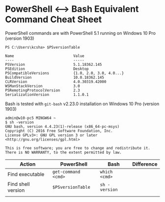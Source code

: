 # PowerShell <--> Bash Equivalent Command Cheat Sheet

PowerShell commands are with PowerShell 5.1 running on Windows 10 Pro (version 1903)

    PS C:\Users\kcsha> $PSversionTable
    
    Name                           Value
    ----                           -----
    PSVersion                      5.1.18362.145
    PSEdition                      Desktop
    PSCompatibleVersions           {1.0, 2.0, 3.0, 4.0...}
    BuildVersion                   10.0.18362.145
    CLRVersion                     4.0.30319.42000
    WSManStackVersion              3.0
    PSRemotingProtocolVersion      2.3
    SerializationVersion           1.1.0.1


Bash is tested with `git-bash` v2.23.0 installation on Windows 10 Pro (version 1903)

    admin@w10-pc5 MINGW64 ~
    $ sh -version
    GNU bash, version 4.4.23(1)-release (x86_64-pc-msys)
    Copyright (C) 2016 Free Software Foundation, Inc.
    License GPLv3+: GNU GPL version 3 or later <http://gnu.org/licenses/gpl.html>
    
    This is free software; you are free to change and redistribute it.
    There is NO WARRANTY, to the extent permitted by law.



| Action | PowerShell  | Bash   | Difference |
|---|---|---|---|
| Find executable | `get-command <cmd>`   | `which <cmd>`  |   |
| Find shell version  | `$PSversionTable`   | `sh -version`  |   |
|   |   |   |   |
